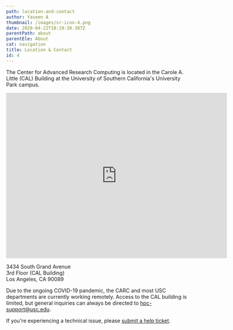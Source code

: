 ```yaml
---
path: location-and-contact
author: Yaseen A
thumbnail: /images/sr-icon-4.png
date: 2020-04-22T18:19:38.387Z
parentPath: about
parentEle: About
cat: navigation
title: Location & Contact
id: 4
---
```


The Center for Advanced Research Computing is located in the Carole A. Little (CAL) Building at the University of Southern California's University Park campus.

<iframe src="https://www.google.com/maps/embed?pb=!1m18!1m12!1m3!1d15181.833943657772!2d-118.28174279250867!3d34.016455352315894!2m3!1f0!2f0!3f0!3m2!1i1024!2i768!4f13.1!3m3!1m2!1s0x80c2c7e0046b4911%3A0xb9a4977e13c19e85!2sCarol%20Little%20Building%20(CAL)!5e0!3m2!1sen!2sus!4v1595187004707!5m2!1sen!2sus" width="600" height="450" frameborder="0" style="border:0;" allowfullscreen="" aria-hidden="false" tabindex="0"></iframe>

3434 South Grand Avenue  
3rd Floor (CAL Building)  
Los Angeles, CA 90089

Due to the ongoing COVID-19 pandemic, the CARC and most USC departments are currently working remotely. Access to the CAL building is limited, but general inquiries can always be directed to [hpc-support@usc.edu](hpc@usc.edu).

If you're experiencing a technical issue, please [submit a help ticket](/user-information/ticket-submission).
